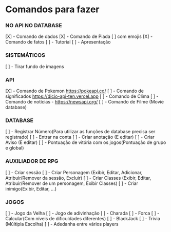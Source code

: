# Comandos para fazer


### NO API NO DATABASE
[X] - Comando de dados
[X] - Comando de Piada [ ] com emojis
[X] - Comando de fatos
[ ] - Tutorial
[ ] - Apresentação
### SISTEMÁTICOS
[ ] - Tirar fundo de imagens
### API
[X] - Comando de Pokemon https://pokeapi.co/
[ ] - Comando de significados https://dicio-api-ten.vercel.app
[ ] - Comando de Clima 
[ ] - Comando de notícias - https://newsapi.org/
[ ] - Comando de Filme (Movie database)
### DATABASE 
[ ] - Registrar Número(Para utilizar as funções de database precisa ser registrado)
[ ] - Entrar na conta
[ ] - Criar anotação (E editar)
[ ] - Criar Aviso (E editar)
[ ] - Pontuação de vitória com os jogos(Pontuação de grupo e global)
### AUXILIADOR DE RPG
[ ] - Criar sessão
[ ] - Criar Personagem (Exibir, Editar, Adicionar, Atribuir/Remover da sessão, Excluir)
[ ] - Criar Classes (Exibir, Editar, Atribuir/Remover de um personagem, Exibir Classes)
[ ] - Criar inimigo(Exibir, Editar, ...)
### JOGOS
[ ] - Jogo da Velha
[ ] - Jogo de adivinhação 
[ ] - Charada
[ ] - Forca
[ ] - Calcular(Com níveis de dificuldades diferentes)
[ ] - BlackJack
[ ] - Trivia (Múltipla Escolha)
[ ] - Adedanha entre vários players